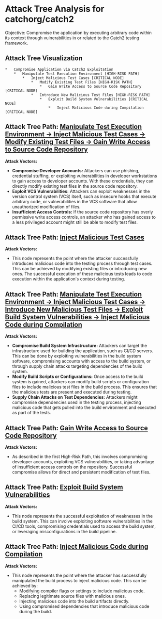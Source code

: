 # Attack Tree Analysis for catchorg/catch2

Objective: Compromise the application by executing arbitrary code within its context through vulnerabilities in or related to the Catch2 testing framework.

## Attack Tree Visualization

```
*   Compromise Application via Catch2 Exploitation
    *   Manipulate Test Execution Environment [HIGH-RISK PATH]
        *   Inject Malicious Test Cases [CRITICAL NODE]
            *   Modify Existing Test Files [HIGH-RISK PATH]
                *   Gain Write Access to Source Code Repository [CRITICAL NODE]
            *   Introduce New Malicious Test Files [HIGH-RISK PATH]
                *   Exploit Build System Vulnerabilities [CRITICAL NODE]
                    *   Inject Malicious Code during Compilation [CRITICAL NODE]
```


## Attack Tree Path: [Manipulate Test Execution Environment -> Inject Malicious Test Cases -> Modify Existing Test Files -> Gain Write Access to Source Code Repository](./attack_tree_paths/manipulate_test_execution_environment_-_inject_malicious_test_cases_-_modify_existing_test_files_-_g_5a69e708.md)

**Attack Vectors:**
*   **Compromise Developer Accounts:** Attackers can use phishing, credential stuffing, or exploiting vulnerabilities in developer workstations to gain access to developer accounts. With these credentials, they can directly modify existing test files in the source code repository.
*   **Exploit VCS Vulnerabilities:**  Attackers can exploit weaknesses in the version control system (VCS) itself, such as insecure hooks that execute arbitrary code, or vulnerabilities in the VCS software that allow unauthorized modification of files.
*   **Insufficient Access Controls:** If the source code repository has overly permissive write access controls, an attacker who has gained access to a less privileged account might still be able to modify test files.

## Attack Tree Path: [Inject Malicious Test Cases](./attack_tree_paths/inject_malicious_test_cases.md)

**Attack Vectors:**
*   This node represents the point where the attacker successfully introduces malicious code into the testing process through test cases. This can be achieved by modifying existing files or introducing new ones. The successful execution of these malicious tests leads to code execution within the application's context during testing.

## Attack Tree Path: [Manipulate Test Execution Environment -> Inject Malicious Test Cases -> Introduce New Malicious Test Files -> Exploit Build System Vulnerabilities -> Inject Malicious Code during Compilation](./attack_tree_paths/manipulate_test_execution_environment_-_inject_malicious_test_cases_-_introduce_new_malicious_test_f_49833e53.md)

**Attack Vectors:**
*   **Compromise Build System Infrastructure:** Attackers can target the infrastructure used for building the application, such as CI/CD servers. This can be done by exploiting vulnerabilities in the build system software, compromising accounts with access to the build system, or through supply chain attacks targeting dependencies of the build system.
*   **Modify Build Scripts or Configurations:** Once access to the build system is gained, attackers can modify build scripts or configuration files to include malicious test files in the build process. This ensures that the malicious tests are present and executed during testing.
*   **Supply Chain Attacks on Test Dependencies:** Attackers might compromise dependencies used in the testing process, injecting malicious code that gets pulled into the build environment and executed as part of the tests.

## Attack Tree Path: [Gain Write Access to Source Code Repository](./attack_tree_paths/gain_write_access_to_source_code_repository.md)

**Attack Vectors:**
*   As described in the first High-Risk Path, this involves compromising developer accounts, exploiting VCS vulnerabilities, or taking advantage of insufficient access controls on the repository. Successful compromise allows for direct and persistent modification of test files.

## Attack Tree Path: [Exploit Build System Vulnerabilities](./attack_tree_paths/exploit_build_system_vulnerabilities.md)

**Attack Vectors:**
*   This node represents the successful exploitation of weaknesses in the build system. This can involve exploiting software vulnerabilities in the CI/CD tools, compromising credentials used to access the build system, or leveraging misconfigurations in the build pipeline.

## Attack Tree Path: [Inject Malicious Code during Compilation](./attack_tree_paths/inject_malicious_code_during_compilation.md)

**Attack Vectors:**
*   This node represents the point where the attacker has successfully manipulated the build process to inject malicious code. This can be achieved by:
    *   Modifying compiler flags or settings to include malicious code.
    *   Replacing legitimate source files with malicious ones.
    *   Injecting malicious code into the build artifacts directly.
    *   Using compromised dependencies that introduce malicious code during the build.

